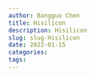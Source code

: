 ```yaml
---
author: Bangguo Chen
title: Hisilicon
description: Hisilicon
slug: slug-Hisilicon
date: 2022-01-15
categories:
tags: 
---
```


